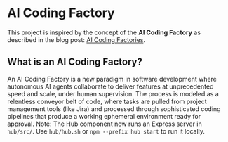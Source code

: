 # AI Coding Factory

This project is inspired by the concept of the **AI Coding Factory** as described in the blog post: [AI Coding Factories](https://jaksa.wordpress.com/2025/08/07/ai-coding-factories/).

## What is an AI Coding Factory?

An AI Coding Factory is a new paradigm in software development where autonomous AI agents collaborate to deliver features at unprecedented speed and scale, under human supervision. The process is modeled as a relentless conveyor belt of code, where tasks are pulled from project management tools (like Jira) and processed through sophisticated coding pipelines that produce a working ephemeral environment ready for approval.
Note: The Hub component now runs an Express server in `hub/src/`. Use `hub/hub.sh` or `npm --prefix hub start` to run it locally.
